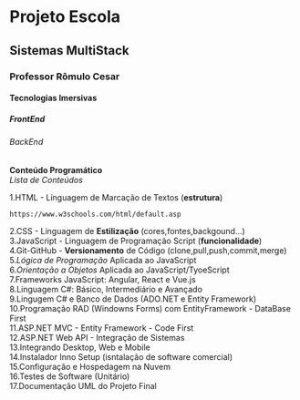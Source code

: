 <h1> Projeto Escola </h1>
<h2> Sistemas MultiStack </h2>
<h3> Professor Rômulo Cesar </h3>
<h4> Tecnologias Imersivas </h4>
<h5> FrontEnd </h5>
<h6> BackEnd </h6>

 **Conteúdo Programático** <br>
 *Lista de Conteúdos*
 
1.HTML - Linguagem de Marcação de Textos (**estrutura**) <br>

```
https://www.w3schools.com/html/default.asp
```
2.CSS -  Linguagem de **Estilização** (cores,fontes,backgound...) <br>
3.JavaScript - Linguagem de Programação Script (**funcionalidade**) <br>
4.Git-GitHub - **Versionamento** de Código (clone,pull,push,commit,merge) <br>
5.*Lógica de Programação* Aplicada ao JavaScript  <br>
6.*Orientação a Objetos* Aplicada ao JavaScript/TyoeScript <br>
7.Frameworks JavaScript: Angular, React e Vue.js <br>
8.Linguagem C#: Básico, Intermediário e Avançado <br>
9.Lingugem C# e Banco de Dados (ADO.NET e Entity Framework) <br>
10.Programação RAD (Windowns Forms) com EntityFramework - DataBase First <br>
11.ASP.NET MVC - Entity Framework - Code First  <br>
12.ASP.NET Web API - Integração de Sistemas <br>
13.Integrando Desktop, Web e Mobile <br>
14.Instalador Inno Setup (isntalação de software comercial) <br>
15.Configuração e Hospedagem na Nuvem <br>
16.Testes de Software (Unitário) <br>
17.Documentação UML do Projeto Final <br>
